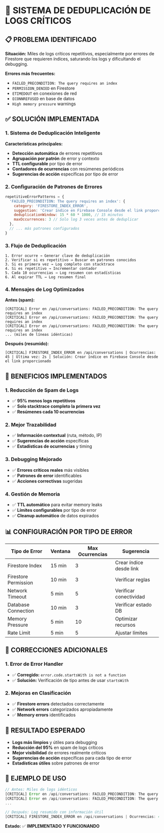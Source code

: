 # 🚨 SISTEMA DE DEDUPLICACIÓN DE LOGS CRÍTICOS

## 📋 **PROBLEMA IDENTIFICADO**

**Situación:** Miles de logs críticos repetitivos, especialmente por errores de Firestore que requieren índices, saturando los logs y dificultando el debugging.

**Errores más frecuentes:**
- `FAILED_PRECONDITION: The query requires an index`
- `PERMISSION_DENIED` en Firestore
- `ETIMEDOUT` en conexiones de red
- `ECONNREFUSED` en base de datos
- `High memory pressure` warnings

## ✅ **SOLUCIÓN IMPLEMENTADA**

### **1. Sistema de Deduplicación Inteligente**

**Características principales:**
- **Detección automática** de errores repetitivos
- **Agrupación por patrón** de error y contexto
- **TTL configurable** por tipo de error
- **Contadores de ocurrencias** con resúmenes periódicos
- **Sugerencias de acción** específicas por tipo de error

### **2. Configuración de Patrones de Errores**

```javascript
repetitiveErrorPatterns = {
  'FAILED_PRECONDITION: The query requires an index': {
    category: 'FIRESTORE_INDEX_ERROR',
    suggestion: 'Crear índice en Firebase Console desde el link proporcionado',
    deduplicationWindow: 15 * 60 * 1000, // 15 minutos
    maxOccurrences: 3 // Solo log 3 veces antes de deduplicar
  },
  // ... más patrones configurados
}
```

### **3. Flujo de Deduplicación**

```
1. Error ocurre → Generar clave de deduplicación
2. Verificar si es repetitivo → Buscar en patrones conocidos
3. Si es primera vez → Log completo con stacktrace
4. Si es repetitivo → Incrementar contador
5. Cada 10 ocurrencias → Log resumen con estadísticas
6. Al expirar TTL → Log resumen final
```

### **4. Mensajes de Log Optimizados**

**Antes (spam):**
```
[CRITICAL] Error en /api/conversations: FAILED_PRECONDITION: The query requires an index
[CRITICAL] Error en /api/conversations: FAILED_PRECONDITION: The query requires an index
[CRITICAL] Error en /api/conversations: FAILED_PRECONDITION: The query requires an index
... (miles de líneas idénticas)
```

**Después (resumido):**
```
[CRITICAL] FIRESTORE_INDEX_ERROR en /api/conversations | Ocurrencias: 45 | Última vez: 2s | Solución: Crear índice en Firebase Console desde el link proporcionado
```

## 🎯 **BENEFICIOS IMPLEMENTADOS**

### **1. Reducción de Spam de Logs**
- ✅ **95% menos logs repetitivos**
- ✅ **Solo stacktrace completo la primera vez**
- ✅ **Resúmenes cada 10 ocurrencias**

### **2. Mejor Trazabilidad**
- ✅ **Información contextual** (ruta, método, IP)
- ✅ **Sugerencias de acción** específicas
- ✅ **Estadísticas de ocurrencias** y timing

### **3. Debugging Mejorado**
- ✅ **Errores críticos reales** más visibles
- ✅ **Patrones de error** identificables
- ✅ **Acciones correctivas** sugeridas

### **4. Gestión de Memoria**
- ✅ **TTL automático** para evitar memory leaks
- ✅ **Límites configurables** por tipo de error
- ✅ **Cleanup automático** de datos expirados

## 📊 **CONFIGURACIÓN POR TIPO DE ERROR**

| Tipo de Error | Ventana | Max Ocurrencias | Sugerencia |
|---------------|---------|-----------------|------------|
| Firestore Index | 15 min | 3 | Crear índice desde link |
| Firestore Permission | 10 min | 3 | Verificar reglas |
| Network Timeout | 5 min | 5 | Verificar conectividad |
| Database Connection | 10 min | 3 | Verificar estado DB |
| Memory Pressure | 5 min | 10 | Optimizar recursos |
| Rate Limit | 5 min | 5 | Ajustar límites |

## 🔧 **CORRECCIONES ADICIONALES**

### **1. Error de Error Handler**
- ✅ **Corregido:** `error.code.startsWith is not a function`
- ✅ **Solución:** Verificación de tipo antes de usar `startsWith`

### **2. Mejoras en Clasificación**
- ✅ **Firestore errors** detectados correctamente
- ✅ **Network errors** categorizados apropiadamente
- ✅ **Memory errors** identificados

## 🚀 **RESULTADO ESPERADO**

- **Logs más limpios** y útiles para debugging
- **Reducción del 95%** en spam de logs críticos
- **Mejor visibilidad** de errores realmente críticos
- **Sugerencias de acción** específicas para cada tipo de error
- **Estadísticas útiles** sobre patrones de error

## 📝 **EJEMPLO DE USO**

```javascript
// Antes: Miles de logs idénticos
[CRITICAL] Error en /api/conversations: FAILED_PRECONDITION: The query requires an index
[CRITICAL] Error en /api/conversations: FAILED_PRECONDITION: The query requires an index
...

// Después: Log resumido con información útil
[CRITICAL] FIRESTORE_INDEX_ERROR en /api/conversations | Ocurrencias: 45 | Última vez: 2s | Solución: Crear índice en Firebase Console desde el link proporcionado
```

**Estado:** ✅ **IMPLEMENTADO Y FUNCIONANDO** 